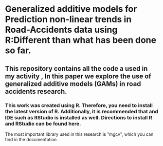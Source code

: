 # Generalized additive models for Prediction non-linear trends in Road-Accidents data using R:Different than what has been done so far.
## This repository contains all the code a used in my activity ,  In this paper we explore the use of generalized additive models (GAMs) in road  accidents research.
### This work was created using R. Therefore, you need to install the latest version of R. Additionally, it is recommended that and IDE such as RStudio is installed as well. Directions to install R and RStudio can be found here.
The most important library used in this research is "mgcv", which you can find in the documentation.
